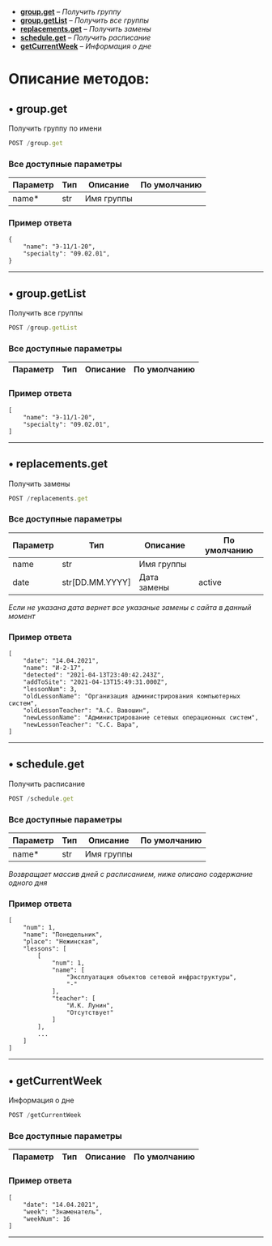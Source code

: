 - [**group.get**](#-groupget) – *Получить группу*
- [**group.getList**](#-groupgetlist) – *Получить все группы*
- [**replacements.get**](#-replacementsget) – *Получить замены*
- [**schedule.get**](#-scheduleget) – *Получить расписание*
- [**getCurrentWeek**](#-getcurrentweek) – *Информация о дне*

# Описание методов:

## • group.get
Получить группу по имени
```js
POST /group.get
```

### Все доступные параметры
Параметр | Тип | Описание | По умолчанию
-- | -- | -- | --
name* | str | Имя группы

### Пример ответа
```
{
    "name": "Э-11/1-20",
    "specialty": "09.02.01",
}
```
***



## • group.getList
Получить все группы
```js
POST /group.getList
```

### Все доступные параметры
Параметр | Тип | Описание | По умолчанию
-- | -- | -- | --

### Пример ответа
```
[
    "name": "Э-11/1-20",
    "specialty": "09.02.01",
]
```
***



## • replacements.get
Получить замены
```js
POST /replacements.get
```

### Все доступные параметры
Параметр | Тип | Описание | По умолчанию
-- | -- | -- | --
name | str | Имя группы
date | str[DD.MM.YYYY] | Дата замены | active

*Если не указана дата вернет все указаные замены с сайта в данный момент*

### Пример ответа
```
[
    "date": "14.04.2021",
    "name": "И-2-17",
    "detected": "2021-04-13T23:40:42.243Z",
    "addToSite": "2021-04-13T15:49:31.000Z",
    "lessonNum": 3,
    "oldLessonName": "Организация администрирования компьютерных систем",
    "oldLessonTeacher": "А.С. Вавошин",
    "newLessonName": "Администрирование сетевых операционных систем",
    "newLessonTeacher": "С.С. Вара",
]
```
***



## • schedule.get
Получить расписание
```js
POST /schedule.get
```

### Все доступные параметры
Параметр | Тип | Описание | По умолчанию
-- | -- | -- | --
name* | str | Имя группы

*Возвращает массив дней с расписанием, ниже описано содержание одного дня*

### Пример ответа
```
[
    "num": 1,
    "name": "Понедельник",
    "place": "Нежинская",
    "lessons": [
        [
            "num": 1,
            "name": [
                "Эксплуатация объектов сетевой инфраструктуры",
                "-"
            ],
            "teacher": [
                "И.К. Лунин",
                "Отсутствует"
            ]
        ],
        ...
    ]
]
```
***



## • getCurrentWeek
Информация о дне
```js
POST /getCurrentWeek
```

### Все доступные параметры
Параметр | Тип | Описание | По умолчанию
-- | -- | -- | --

### Пример ответа
```
[
    "date": "14.04.2021",
    "week": "Знаменатель",
    "weekNum": 16
]
```
***
